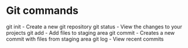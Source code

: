 # Git commands

git init - Create a new git repository
git status - View the changes to your projects
git add - Add files to staging area
git commit - Creates a new commit with files from staging area
git log - View recent commits
